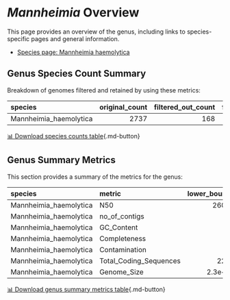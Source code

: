 # *Mannheimia* Overview
This page provides an overview of the genus, including links to species-specific pages and general information.

- [Species page: Mannheimia haemolytica](Mannheimia_haemolytica/index.md)
## Genus Species Count Summary
Breakdown of genomes filtered and retained by using these metrics:

| species                |   original_count |   filtered_out_count |   final_count |
|:-----------------------|-----------------:|---------------------:|--------------:|
| Mannheimia_haemolytica |             2737 |                  168 |          2569 |


[📊 Download species counts table](species_counts.csv){.md-button}
## Genus Summary Metrics
This section provides a summary of the metrics for the genus:

| species                | metric                 |   lower_bounds |   upper_bounds |
|:-----------------------|:-----------------------|---------------:|---------------:|
| Mannheimia_haemolytica | N50                    |    26000       |      nan       |
| Mannheimia_haemolytica | no_of_contigs          |      nan       |      230       |
| Mannheimia_haemolytica | GC_Content             |       40       |       42       |
| Mannheimia_haemolytica | Completeness           |       88       |      nan       |
| Mannheimia_haemolytica | Contamination          |      nan       |        7       |
| Mannheimia_haemolytica | Total_Coding_Sequences |     2200       |     3000       |
| Mannheimia_haemolytica | Genome_Size            |        2.3e+06 |        2.9e+06 |


[📊 Download genus summary metrics table](genus_summary_metrics.csv){.md-button}
